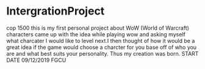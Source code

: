 # IntergrationProject
cop 1500
this is my first personal project about WoW (World of Warcraft) characters came up
with the idea while playing wow and asking myself what charcater
I would like to level next.I then thought of how it would be a great idea if the game would 
choose a charcter for you base off of who you are and what best suits your personality. 
Thus my creation was born.
START DATE 09/12/2019 FGCU
